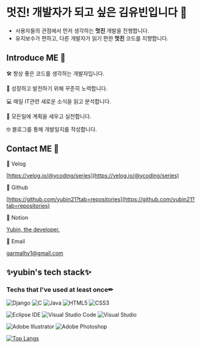 # 멋진! 개발자가 되고 싶은 김유빈입니다 👋
- 사용자들의 관점에서 먼저 생각하는 **멋진** 개발을 진행합니다.
- 유지보수가 편하고, 다른 개발자가 읽기 편한 **멋진** 코드를 지향합니다.

## Introduce ME 🥳


🛠 항상 좋은 코드를 생각하는 개발자입니다.

🌱 성장하고 발전하기 위해 꾸준히 노력합니다.

💻 매일 IT관련 새로운 소식을 읽고 분석합니다.

📝 모든일에 계획을 세우고 실천합니다.

🤓 블로그를 통해 개발일지를 작성합니다.

## Contact ME 👋


📗 Velog

[https://velog.io/@ycoding/series](https://velog.io/@ycoding/series)


🌈 Github

[https://github.com/yubin21?tab=repositories](https://github.com/yubin21?tab=repositories)

🎉 Notion

[Yubin, the developer.](https://yubin-dev.notion.site/Yubin-the-developer-f9490f61086b4c38b3ab62ea413d2256)

📨 Email

garmalhy1@gmail.com

## ✨yubin's tech stack✨
### Techs that I've used at least once✏
![Django](https://img.shields.io/badge/django-%23092E20.svg?style=for-the-badge&logo=django&logoColor=white)
![C](https://img.shields.io/badge/c-%2300599C.svg?style=for-the-badge&logo=c&logoColor=white)
![Java](https://img.shields.io/badge/java-%23ED8B00.svg?style=for-the-badge&logo=java&logoColor=white)
![HTML5](https://img.shields.io/badge/html5-%23E34F26.svg?style=for-the-badge&logo=html5&logoColor=white)
![CSS3](https://img.shields.io/badge/css3-%231572B6.svg?style=for-the-badge&logo=css3&logoColor=white)  
  
![Eclipse IDE](https://img.shields.io/badge/Eclipse%20IDE-2C2255.svg?&style=for-the-badge&logo=Eclipse%20IDE&logoColor=white)
![Visual Studio Code](https://img.shields.io/badge/Visual%20Studio%20Code-007ACC.svg?&style=for-the-badge&logo=Visual%20Studio%20Code&logoColor=white)
![Visual Studio](https://img.shields.io/badge/Visual%20Studio-5C2D91.svg?style=for-the-badge&logo=visual-studio&logoColor=white)  

![Adobe Illustrator](https://img.shields.io/badge/adobe%20illustrator-%23FF9A00.svg?style=for-the-badge&logo=adobe%20illustrator&logoColor=white)
![Adobe Photoshop](https://img.shields.io/badge/adobe%20photoshop-%2331A8FF.svg?style=for-the-badge&logo=adobe%20photoshop&logoColor=white)

[![Top Langs](https://github-readme-stats.vercel.app/api/top-langs/?username=yubin21&layout=compact)](https://github.com/anuraghazra/github-readme-stats)


<!---
yubin21/yubin21 is a ✨ special ✨ repository because its `README.md` (this file) appears on your GitHub profile.
You can click the Preview link to take a look at your changes.
--->
